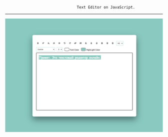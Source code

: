                                     Text Editor on JavaScript.
_______________________________________________________________________________________________________
                                
  ![TextEditor](https://github.com/ElizZotova/Frontend/blob/main/Text%20Edotor/TextEditor.PNG)
